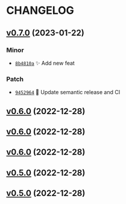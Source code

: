 # CHANGELOG

## [v0.7.0](https://github.com/rdeville/test/compare/0.6.0...0.7.0) (2023-01-22)

### Minor
  * [`8b4810a`](https://github.com/rdeville/test/commit/8b4810a) ✨ Add new feat 

### Patch
  * [`9452964`](https://github.com/rdeville/test/commit/9452964) 🔧 Update semantic release and CI

## [v0.6.0](https://github.com/rdeville/test/compare/0.5.0...0.6.0) (2022-12-28)

## [v0.6.0](https://github.com/rdeville/test/compare/0.5.0...0.6.0) (2022-12-28)

## [v0.6.0](https://github.com/rdeville/test/compare/0.5.0...0.6.0) (2022-12-28)

## [v0.5.0](https://github.com/rdeville/test/compare/0.4.0...0.5.0) (2022-12-28)

## [v0.5.0](https://github.com/rdeville/test/compare/0.4.0...0.5.0) (2022-12-28)
